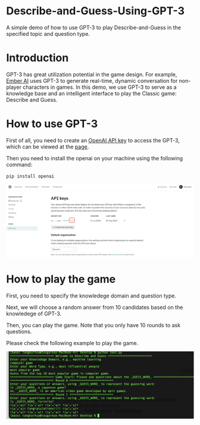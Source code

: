 # Describe-and-Guess-Using-GPT-3
A simple demo of how to use GPT-3 to play Describe-and-Guess in the specified topic and question type.

# Introduction
GPT-3 has great utilization potential in the game design. For example, [Ember AI](https://getember.ai/) uses GPT-3 to generate real-time, dynamic conversation for non-player characters in games. In this demo, we use GPT-3 to serve as a knowledge base and an intelligent interface to play the Classic game: Describe and Guess.

# How to use GPT-3
First of all, you need to create an [OpenAI API key](https://beta.openai.com/docs/api-reference/introduction) to access the GPT-3, which can be viewed at the [page](https://beta.openai.com/account/api-keys). 

Then you need to install the openai on your machine using the following command:
```
pip install openai
```

<p align = "center"><img src="./api-key.png"  alt="The OpenAI API Key."></p>

# How to play the game

First, you need to specify the knowledege domain and question type.

Next, we will choose a random answer from 10 candidates based on the knowledege of GPT-3.

Then, you can play the game. Note that you only have 10 rounds to ask questions.

Please check the following example to play the game.

<p align = "center"><img src="./demo.png"  alt="The OpenAI API Key."></p>
